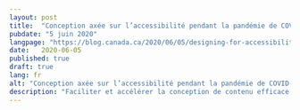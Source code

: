 ```yaml
---
layout: post
title:  "Conception axée sur l’accessibilité pendant la pandémie de COVID-19"
pubdate: "5 juin 2020"
langpage: "https://blog.canada.ca/2020/06/05/designing-for-accessibility.html"
date:   2020-06-05
published: true
draft: true
lang: fr
alt: "Conception axée sur l’accessibilité pendant la pandémie de COVID-19"
description: "Faciliter et accélérer la conception de contenu efficace dans le cadre d'une expérience numérique cohérente."
---
```



